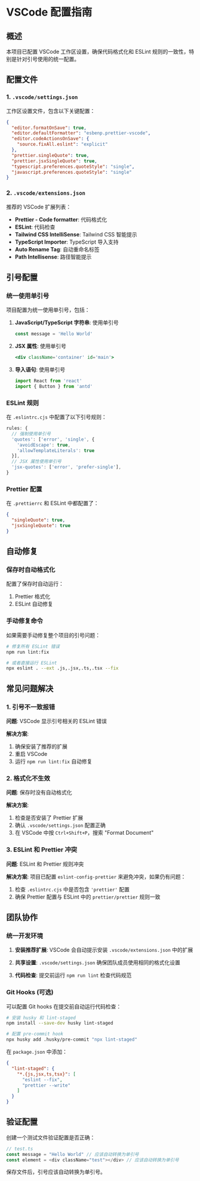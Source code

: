 # VSCode 配置指南

## 概述

本项目已配置 VSCode 工作区设置，确保代码格式化和 ESLint 规则的一致性，特别是针对引号使用的统一配置。

## 配置文件

### 1. `.vscode/settings.json`

工作区设置文件，包含以下关键配置：

```json
{
  "editor.formatOnSave": true,
  "editor.defaultFormatter": "esbenp.prettier-vscode",
  "editor.codeActionsOnSave": {
    "source.fixAll.eslint": "explicit"
  },
  "prettier.singleQuote": true,
  "prettier.jsxSingleQuote": true,
  "typescript.preferences.quoteStyle": "single",
  "javascript.preferences.quoteStyle": "single"
}
```

### 2. `.vscode/extensions.json`

推荐的 VSCode 扩展列表：

- **Prettier - Code formatter**: 代码格式化
- **ESLint**: 代码检查
- **Tailwind CSS IntelliSense**: Tailwind CSS 智能提示
- **TypeScript Importer**: TypeScript 导入支持
- **Auto Rename Tag**: 自动重命名标签
- **Path Intellisense**: 路径智能提示

## 引号配置

### 统一使用单引号

项目配置为统一使用单引号，包括：

1. **JavaScript/TypeScript 字符串**: 使用单引号
   ```javascript
   const message = 'Hello World'
   ```

2. **JSX 属性**: 使用单引号
   ```jsx
   <div className='container' id='main'>
   ```

3. **导入语句**: 使用单引号
   ```javascript
   import React from 'react'
   import { Button } from 'antd'
   ```

### ESLint 规则

在 `.eslintrc.cjs` 中配置了以下引号规则：

```javascript
rules: {
  // 强制使用单引号
  'quotes': ['error', 'single', { 
    'avoidEscape': true, 
    'allowTemplateLiterals': true 
  }],
  // JSX 属性使用单引号
  'jsx-quotes': ['error', 'prefer-single'],
}
```

### Prettier 配置

在 `.prettierrc` 和 ESLint 中都配置了：

```json
{
  "singleQuote": true,
  "jsxSingleQuote": true
}
```

## 自动修复

### 保存时自动格式化

配置了保存时自动运行：
1. Prettier 格式化
2. ESLint 自动修复

### 手动修复命令

如果需要手动修复整个项目的引号问题：

```bash
# 修复所有 ESLint 错误
npm run lint:fix

# 或者直接运行 ESLint
npx eslint . --ext .js,.jsx,.ts,.tsx --fix
```

## 常见问题解决

### 1. 引号不一致报错

**问题**: VSCode 显示引号相关的 ESLint 错误

**解决方案**:
1. 确保安装了推荐的扩展
2. 重启 VSCode
3. 运行 `npm run lint:fix` 自动修复

### 2. 格式化不生效

**问题**: 保存时没有自动格式化

**解决方案**:
1. 检查是否安装了 Prettier 扩展
2. 确认 `.vscode/settings.json` 配置正确
3. 在 VSCode 中按 `Ctrl+Shift+P`，搜索 "Format Document"

### 3. ESLint 和 Prettier 冲突

**问题**: ESLint 和 Prettier 规则冲突

**解决方案**:
项目已配置 `eslint-config-prettier` 来避免冲突，如果仍有问题：
1. 检查 `.eslintrc.cjs` 中是否包含 `'prettier'` 配置
2. 确保 Prettier 配置与 ESLint 中的 `prettier/prettier` 规则一致

## 团队协作

### 统一开发环境

1. **安装推荐扩展**: VSCode 会自动提示安装 `.vscode/extensions.json` 中的扩展

2. **共享设置**: `.vscode/settings.json` 确保团队成员使用相同的格式化设置

3. **代码检查**: 提交前运行 `npm run lint` 检查代码规范

### Git Hooks (可选)

可以配置 Git hooks 在提交前自动运行代码检查：

```bash
# 安装 husky 和 lint-staged
npm install --save-dev husky lint-staged

# 配置 pre-commit hook
npx husky add .husky/pre-commit "npx lint-staged"
```

在 `package.json` 中添加：

```json
{
  "lint-staged": {
    "*.{js,jsx,ts,tsx}": [
      "eslint --fix",
      "prettier --write"
    ]
  }
}
```

## 验证配置

创建一个测试文件验证配置是否正确：

```typescript
// test.ts
const message = "Hello World" // 应该自动转换为单引号
const element = <div className="test"></div> // 应该自动转换为单引号
```

保存文件后，引号应该自动转换为单引号。
